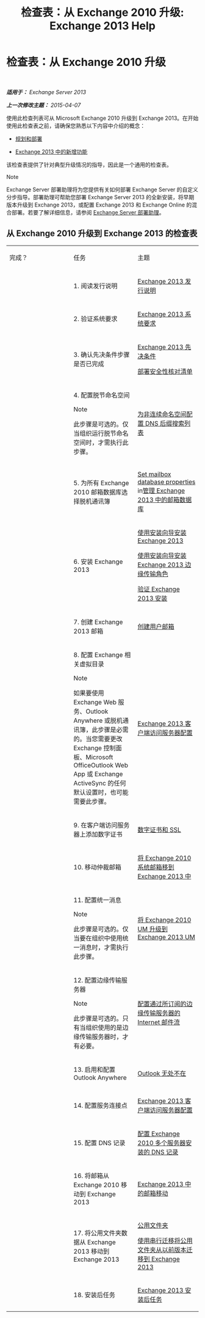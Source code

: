 ﻿---
title: '检查表：从 Exchange 2010 升级: Exchange 2013 Help'
TOCTitle: 检查表：从 Exchange 2010 升级
ms:assetid: 06c1045a-5fcf-4e24-a901-1a979302fb8d
ms:mtpsurl: https://technet.microsoft.com/zh-cn/library/Ee332309(v=EXCHG.150)
ms:contentKeyID: 51408190
ms.date: 01/11/2018
mtps_version: v=EXCHG.150
ms.translationtype: HT
---

# 检查表：从 Exchange 2010 升级

 

_**适用于：** Exchange Server 2013_

_**上一次修改主题：** 2015-04-07_

使用此检查列表可从 Microsoft Exchange 2010 升级到 Exchange 2013。在开始使用此检查表之前，请确保您熟悉以下内容中介绍的概念：

  - [规划和部署](planning-and-deployment-for-exchange-2013-installation-instructions.md)

  - [Exchange 2013 中的新增功能](what-s-new-in-exchange-2013-exchange-2013-help.md)

该检查表提供了针对典型升级情况的指导，因此是一个通用的检查表。

> [!NOTE]  
> Exchange Server 部署助理将为您提供有关如何部署 Exchange Server 的自定义分步指导。部署助理可帮助您部署 Exchange Server 2013 的全新安装，将早期版本升级到 Exchange 2013，或配置 Exchange 2013 和 Exchange Online 的混合部署。若要了解详细信息，请参阅 <a href="exchange-server-deployment-assistant-exchange-2013-help.md">Exchange Server 部署助理</a>。


## 从 Exchange 2010 升级到 Exchange 2013 的检查表


<table>
<colgroup>
<col style="width: 33%" />
<col style="width: 33%" />
<col style="width: 33%" />
</colgroup>
<tbody>
<tr class="odd">
<td><p>完成？</p></td>
<td><p>任务</p></td>
<td><p>主题</p></td>
</tr>
<tr class="even">
<td><p></p></td>
<td><p>1. 阅读发行说明</p></td>
<td><p><a href="release-notes-for-exchange-2013-exchange-2013-help.md">Exchange 2013 发行说明</a></p></td>
</tr>
<tr class="odd">
<td><p></p></td>
<td><p>2. 验证系统要求</p></td>
<td><p><a href="exchange-2013-system-requirements-exchange-2013-help.md">Exchange 2013 系统要求</a></p></td>
</tr>
<tr class="even">
<td><p></p></td>
<td><p>3. 确认先决条件步骤是否已完成</p></td>
<td><p><a href="exchange-2013-prerequisites-exchange-2013-help.md">Exchange 2013 先决条件</a></p>
<p><a href="deployment-security-checklist-exchange-2013-help.md">部署安全性核对清单</a></p></td>
</tr>
<tr class="odd">
<td><p></p></td>
<td><p>4. 配置脱节命名空间</p>

> [!NOTE]  
> 此步骤是可选的。仅当组织运行脱节命名空间时，才需执行此步骤。

</td>
<td><p><a href="configure-the-dns-suffix-search-list-for-a-disjoint-namespace-exchange-2013-help.md">为非连续命名空间配置 DNS 后缀搜索列表</a></p></td>
</tr>
<tr class="even">
<td><p></p></td>
<td><p>5. 为所有 Exchange 2010 邮箱数据库选择脱机通讯簿</p></td>
<td><p><a href="manage-mailbox-databases-in-exchange-2013-exchange-2013-help.md">Set mailbox database properties</a> in<a href="manage-mailbox-databases-in-exchange-2013-exchange-2013-help.md">管理 Exchange 2013 中的邮箱数据库</a></p></td>
</tr>
<tr class="odd">
<td><p></p></td>
<td><p>6. 安装 Exchange 2013</p></td>
<td><p><a href="install-exchange-2013-using-the-setup-wizard-exchange-2013-help.md">使用安装向导安装 Exchange 2013</a></p>
<p><a href="install-the-exchange-2013-edge-transport-role-using-the-setup-wizard-exchange-2013-help.md">使用安装向导安装 Exchange 2013 边缘传输角色</a></p>
<p><a href="verify-an-exchange-2013-installation-exchange-2013-help.md">验证 Exchange 2013 安装</a></p></td>
</tr>
<tr class="even">
<td><p></p></td>
<td><p>7. 创建 Exchange 2013 邮箱</p></td>
<td><p><a href="create-user-mailboxes-exchange-2013-help.md">创建用户邮箱</a></p></td>
</tr>
<tr class="odd">
<td><p></p></td>
<td><p>8. 配置 Exchange 相关虚拟目录</p>

> [!NOTE]  
> 如果要使用 Exchange Web 服务、Outlook Anywhere 或脱机通讯簿，此步骤是必需的。当您需要更改 Exchange 控制面板、Microsoft OfficeOutlook Web App 或 Exchange ActiveSync 的任何默认设置时，也可能需要此步骤。<br />


</td>
<td><p><a href="https://technet.microsoft.com/it-it/library/Aa997281(v=EXCHG.150)">Exchange 2013 客户端访问服务器配置</a></p></td>
</tr>
<tr class="even">
<td><p></p></td>
<td><p>9. 在客户端访问服务器上添加数字证书</p></td>
<td><p><a href="digital-certificates-and-ssl-exchange-2013-help.md">数字证书和 SSL</a></p>
<p></p></td>
</tr>
<tr class="odd">
<td><p></p></td>
<td><p>10. 移动仲裁邮箱</p></td>
<td><p><a href="move-the-exchange-2010-system-mailbox-to-exchange-2013-exchange-2013-help.md">将 Exchange 2010 系统邮箱移到 Exchange 2013 中</a></p></td>
</tr>
<tr class="even">
<td><p></p></td>
<td><p>11. 配置统一消息</p>

> [!NOTE]  
> 此步骤是可选的。仅当要在组织中使用统一消息时，才需执行此步骤。

</td>
<td><p><a href="upgrade-exchange-2010-um-to-exchange-2013-um-exchange-2013-help.md">将 Exchange 2010 UM 升级到 Exchange 2013 UM</a></p>
<p></p></td>
</tr>
<tr class="odd">
<td><p></p></td>
<td><p>12. 配置边缘传输服务器</p>

> [!NOTE]  
> 此步骤是可选的。只有当组织使用的是边缘传输服务器时，才有必要。

</td>
<td><p><a href="configure-internet-mail-flow-through-a-subscribed-edge-transport-server-exchange-2013-help.md">配置通过所订阅的边缘传输服务器的 Internet 邮件流</a></p></td>
</tr>
<tr class="even">
<td><p></p></td>
<td><p>13. 启用和配置 Outlook Anywhere</p></td>
<td><p><a href="outlook-anywhere-exchange-2013-help.md">Outlook 无处不在</a></p></td>
</tr>
<tr class="odd">
<td><p></p></td>
<td><p>14. 配置服务连接点</p></td>
<td><p><a href="https://technet.microsoft.com/it-it/library/Aa997281(v=EXCHG.150)">Exchange 2013 客户端访问服务器配置</a></p></td>
</tr>
<tr class="even">
<td><p></p></td>
<td><p>15. 配置 DNS 记录</p></td>
<td><p><a href="https://technet.microsoft.com/zh-cn/library/dn307232(v=exchg.150)">配置 Exchange 2010 多个服务器安装的 DNS 记录</a></p></td>
</tr>
<tr class="odd">
<td><p></p></td>
<td><p>16. 将邮箱从 Exchange 2010 移动到 Exchange 2013</p></td>
<td><p><a href="mailbox-moves-in-exchange-2013-exchange-2013-help.md">Exchange 2013 中的邮箱移动</a></p></td>
</tr>
<tr class="even">
<td><p></p></td>
<td><p>17. 将公用文件夹数据从 Exchange 2013 移动到 Exchange 2013</p></td>
<td><p><a href="public-folders-exchange-2013-help.md">公用文件夹</a></p>
<p><a href="https://technet.microsoft.com/zh-cn/library/jj150486(v=exchg.150)">使用串行迁移将公用文件夹从以前版本迁移到 Exchange 2013</a></p></td>
</tr>
<tr class="odd">
<td><p></p></td>
<td><p>18. 安装后任务</p></td>
<td><p><a href="exchange-2013-post-installation-tasks-exchange-2013-help.md">Exchange 2013 安装后任务</a></p></td>
</tr>
</tbody>
</table>

